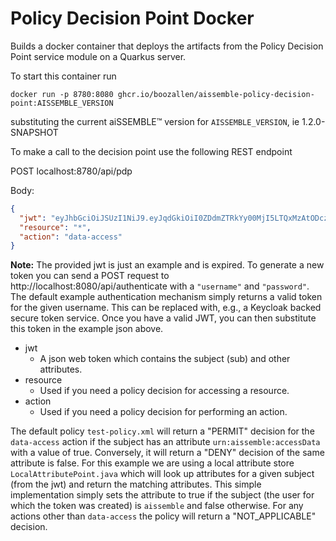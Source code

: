 # Policy Decision Point Docker

Builds a docker container that deploys the artifacts from the Policy Decision Point service module
on a Quarkus server.

To start this container run

`docker run -p 8780:8080 ghcr.io/boozallen/aissemble-policy-decision-point:AISSEMBLE_VERSION`

substituting the current aiSSEMBLE&trade; version for `AISSEMBLE_VERSION`, ie 1.2.0-SNAPSHOT

To make a call to the decision point use the following REST endpoint

POST localhost:8780/api/pdp

Body:
``` json
{
  "jwt": "eyJhbGciOiJSUzI1NiJ9.eyJqdGkiOiI0ZDdmZTRkYy00MjI5LTQxMzAtODczMi00ZTUwY2FlYmRlOTIiLCJzdWIiOiJhaXNzZW1ibGUiLCJhdWQiOiJhdWRpZW5jZSIsIm5iZiI6MTcyMjU0MjUzMiwiaWF0IjoxNzIyNTQyNTkyLCJleHAiOjE3MjI1NDYyNTIsImlzcyI6ImFpb3BzLmF1dGhvcml0eSJ9.byliAiYHgapHVHi5dl2YjzkhlUBiPXhpsvCcEIFqTIdvs6ruGYJt7a-TxG5wLRMtUA34k0fNVKVAtNAb50P8bh60FphjI9PwUwjiYio1Cek9zJbQRz8gB-FMWwOX1dsOAt4XRiUDJHeuV_Rok4fa1p0CZJeuVRAW4YSb1v_jhN-mBg59jYbOM5kXuorZ8vG-rXcl2JYCCojmDOeW48WcCivhmUq70KTZzvhSS43DeCSGF4m20-hzjNOrZfwZC6OOYg0huiETZTXq2zpFXVGlyYMlheR5Dhn79GDKvs0N42TyGfSKfXVI5oCYlUj7he9Yous9zK2vFfZYgWQtYmf0Dw",
  "resource": "*",
  "action": "data-access"
}
```
**Note:** The provided jwt is just an example and is expired. To generate a new token you can send a POST request to
http://localhost:8080/api/authenticate with a `"username"` and `"password"`. The default example authentication mechanism
simply returns a valid token for the given username. This can be replaced with, e.g., a Keycloak backed secure token
service. Once you have a valid JWT, you can then substitute this token in the example json above.


* jwt
    * A json web token which contains the subject (sub) and other attributes.
* resource
    * Used if you need a policy decision for accessing a resource.
* action
    * Used if you need a policy decision for performing an action.


The default policy `test-policy.xml` will return a "PERMIT" decision for the `data-access` action if the subject has an
attribute `urn:aissemble:accessData` with a value of true. Conversely, it will return a "DENY" decision of the same
attribute is false. For this example we are using a local attribute store `LocalAttributePoint.java` which will look up
attributes for a given subject (from the jwt) and return the matching attributes.  This simple implementation simply
sets the attribute to true if the subject (the user for which the token was created) is `aissemble` and false otherwise.
For any actions other than `data-access` the policy will return a "NOT_APPLICABLE" decision.
 